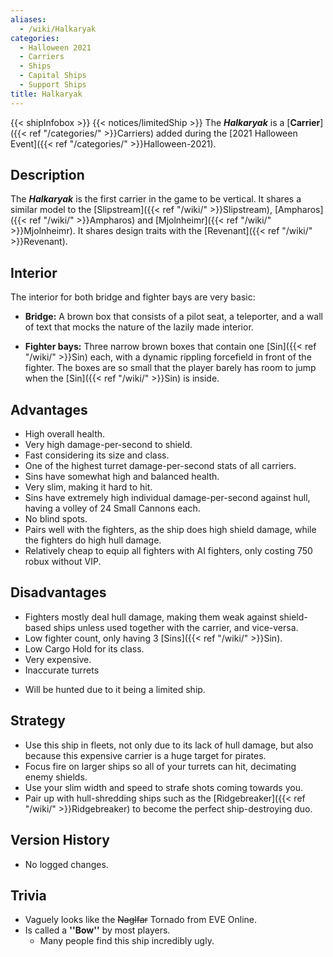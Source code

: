 ```yaml
---
aliases:
  - /wiki/Halkaryak
categories:
  - Halloween 2021
  - Carriers
  - Ships
  - Capital Ships
  - Support Ships
title: Halkaryak
---
```


{{< shipInfobox >}} {{< notices/limitedShip >}} The **_Halkaryak_** is a [**Carrier**]({{< ref "/categories/" >}}Carriers) added during the [2021 Halloween Event]({{< ref "/categories/" >}}Halloween-2021).

## Description

The **_Halkaryak_** is the first carrier in the game to be vertical. It shares a similar model to the [Slipstream]({{< ref "/wiki/" >}}Slipstream), [Ampharos]({{< ref "/wiki/" >}}Ampharos) and [Mjolnheimr]({{< ref "/wiki/" >}}Mjolnheimr). It shares design traits with the [Revenant]({{< ref "/wiki/" >}}Revenant).

## Interior

The interior for both bridge and fighter bays are very basic:

- **Bridge:** A brown box that consists of a pilot seat, a teleporter, and a wall of text that mocks the nature of the lazily made interior.

<!-- -->

- **Fighter bays:** Three narrow brown boxes that contain one [Sin]({{< ref "/wiki/" >}}Sin) each, with a dynamic rippling forcefield in front of the fighter. The boxes are so small that the player barely has room to jump when the [Sin]({{< ref "/wiki/" >}}Sin) is inside.

## Advantages

- High overall health.
- Very high damage-per-second to shield.
- Fast considering its size and class.
- One of the highest turret damage-per-second stats of all carriers.
- Sins have somewhat high and balanced health.
- Very slim, making it hard to hit.
- Sins have extremely high individual damage-per-second against hull, having a volley of 24 Small Cannons each.
- No blind spots.
- Pairs well with the fighters, as the ship does high shield damage, while the fighters do high hull damage.
- Relatively cheap to equip all fighters with AI fighters, only costing 750 robux without VIP.

## Disadvantages

- Fighters mostly deal hull damage, making them weak against shield-based ships unless used together with the carrier, and vice-versa.
- Low fighter count, only having 3 [Sins]({{< ref "/wiki/" >}}Sin).
- Low Cargo Hold for its class.
- Very expensive.
- Inaccurate turrets

<!-- -->

- Will be hunted due to it being a limited ship.

## Strategy

- Use this ship in fleets, not only due to its lack of hull damage, but also because this expensive carrier is a huge target for pirates.
- Focus fire on larger ships so all of your turrets can hit, decimating enemy shields.
- Use your slim width and speed to strafe shots coming towards you.
- Pair up with hull-shredding ships such as the [Ridgebreaker]({{< ref "/wiki/" >}}Ridgebreaker) to become the perfect ship-destroying duo.

## Version History

- No logged changes.

## Trivia

- Vaguely looks like the <s>Naglfar</s> Tornado from EVE Online.
- Is called a **''Bow''** by most players.
  - Many people find this ship incredibly ugly.
